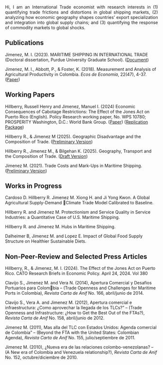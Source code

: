 <p align="justify">Hi, I am an International Trade economist with research interests in (1) quantifying trade frictions and distortions in global shipping markets, (2) analyzing how economic geography shapes countries' export specialization and integration into global supply chains; and (3) quantifying the response of commodity markets to global shocks.</p>

## Publications
Jimenez, M. I. (2023). MARITIME SHIPPING IN INTERNATIONAL TRADE (Doctoral dissertation, Purdue University Graduate School). ([Document](https://hammer.purdue.edu/articles/thesis/MARITIME_SHIPPING_IN_INTERNATIONAL_TRADE/23524311/1))

Jimenez, M. I., Abbott, P., & Foster, K. (2018). Measurement and Analysis of Agricultural Productivity in Colombia. _Ecos de Economía_, 22(47), 4-37. ([Paper](https://publicaciones.eafit.edu.co/index.php/ecos-economia/article/view/5743/4501))


## Working Papers
Hillberry, Russell Henry and Jimenez, Manuel I. (2024) Economic Consequences of Cabotage Restrictions: The Effect of the Jones Act on Puerto Rico (English). Policy Research working paper, No. WPS 10780; PROSPERITY Washington, D.C.: World Bank Group. ([Paper](https://documents1.worldbank.org/curated/en/099257005212415735/pdf/IDU15b5b7ebd10471140061b90610cb9b5695bc1.pdf)) ([Replication Package](https://tinyurl.com/2h8wchb8))

Hillberry R., & Jimenez M (2025). Geographic Disadvantage and the Composition of Trade. ([Preliminary Version](/Papers//2025-08-25_Paper_IS_LL.pdf)) 

Hillberry R., Jimenez M., & Bilgehan K. (2025). Geography, Transport and the Composition of Trade. ([Draft Version](/Papers//Von_Thunen_ETSG_2025.pdf)) 

Jimenez M. (2021). Trade Costs and Mark-Ups in Maritime Shipping.([Preliminary Version](Papers/2021-04-19_Shipping_Mark-ups_MJ.pdf))


## Works in Progress
Cardoso D. Hillberry R. Jimenez M. Xiong H. and Ji Yong Kwon. A Global Agricultural Supply-Demand Climate Trade Model Calibrated to Baseline.

Hillberry R. and Jimenez M. Protectionism and Service Quality in Service Industries: a Quantitative Case of U.S. Maritime Shipping.

Hillberry R. and Jimenez M. Hubs in Maritime Shipping. 

Dalheimer B, Jimenez M. and Lopez E. Impact of Global Food Supply Structure on Healthier Sustainable Diets. 

## Non-Peer-Review and Selected Press Articles
Hillberry, R., & Jimenez, M. I. (2024). The Effect of the Jones Act on Puerto Rico. CATO Research Briefs in Economic Policy. April 24, 2024. Vol 380

Clavijo S., Jimenez M. and Vera N. (2014), Apertura Comercial y Desafios Portuarios para Colombia – (Trade Openness and Challenges for Maritime Ports in Colombia), _Revista Carta de Anif_ No. 166, abril/junio de 2014.

Clavijo S., Vera A. and Jimenez M. (2012), Apertura comercial e infraestructura: ¿Como aprovechar la llegada de los TLCs?” – (Trade Openness and Infrastructure: ¿How to Get the Best Out of the FTAs?), _Revista Carta de Anif_ No. 158, abril/junio de 2012.

Jimenez M. (2011), Mas alla del TLC con Estados Unidos: Agenda comercial de Colombia” – (Beyond the FTA with the United States: Colombian Agenda), _Revista Carta de Anif_ No. 155, julio/septiembre de 2011.

Jimenez M. (2010), ¿Nueva era de las relaciones colombo-venezolanas? – (A New era of Colombia and Venezuela relationship?), _Revista Carta de Anif_ No. 152, octubre/diciembre de 2010.



